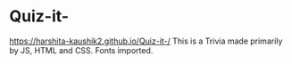 # Quiz-it-
https://harshita-kaushik2.github.io/Quiz-it-/
This is a Trivia made primarily by JS, HTML and CSS. 
Fonts imported. 
